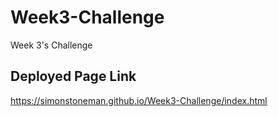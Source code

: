 # Week3-Challenge
Week 3's Challenge

## Deployed Page Link
https://simonstoneman.github.io/Week3-Challenge/index.html
